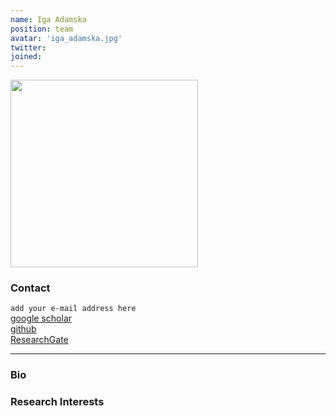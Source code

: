```yaml
---
name: Iga Adamska
position: team
avatar: 'iga_adamska.jpg' 
twitter: 
joined: 
---
```


<img width="300" src="{{site.baseurl}}/images/people/{{page.avatar}}" data-action="zoom">

### Contact

`add your e-mail address here`<br>
[<i class="fa fa-bar-chart"></i> google scholar](https://scholar.google.pl/citations?user=mBE4nHsAAAAJ&hl=pl) <br>
[<i class="fa fa-bar-github"></i> github](https://github.com/) <br>
[<i class="fa fa-bar-researchgate"></i> ResearchGate](https://researchgate.net) <br>

<hr>

### Bio



### Research Interests

